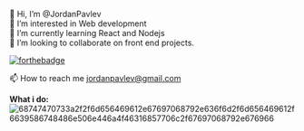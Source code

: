  👋 Hi, I’m @JordanPavlev<br>
 👀 I’m interested in Web development <br>
 🌱 I’m currently learning React and Nodejs <br>
 💞️ I’m looking to collaborate on front end projects. <br>

 [![forthebadge](https://forthebadge.com/images/badges/powered-by-coffee.svg)](https://forthebadge.com) <br>
 
 📫 How to reach me jordanpavlev@gmail.com <br/>


 <b>What i do:</b><br>
![68747470733a2f2f6d656469612e67697068792e636f6d2f6d656469612f6639586748486e506e446a4f46316857706c2f67697068792e676966](https://user-images.githubusercontent.com/81190043/175315779-7737b43c-7c84-4694-a7a0-2ca83854e2d9.gif)

<!---
JordanPavlev/JordanPavlev is a ✨ special ✨ repository because its `README.md` (this file) appears on your GitHub profile.
You can click the Preview link to take a look at your changes.
--->
